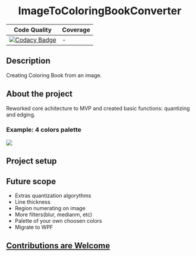 <h1 align="center">ImageToColoringBookConverter</h1>

| Code Quality | Coverage |
| ------------ | -------- |
| [![Codacy Badge](https://app.codacy.com/project/badge/Grade/4eefa7361864437382992be09a90c56b)](https://www.codacy.com/gh/KostinMichael/ImageToColoringBookConverter/dashboard?utm_source=github.com&amp;utm_medium=referral&amp;utm_content=KostinMichael/ImageToColoringBookConverter&amp;utm_campaign=Badge_Grade) |-|

## Description
Creating Coloring Book from an image.
## About the project
Reworked core achitecture to MVP and created basic functions: quantizing and edging.
### Example: 4 colors palette
<img src="https://user-images.githubusercontent.com/32095048/147881547-e018b03c-a82a-451f-8f8e-fe2892cce09e.png">

## Project setup

## Future scope
- Extras quantization algorythms
- Line thickness
- Region numerating on image
- More filters(blur, medianm, etc)
- Palette of your own choosen colors
- Migrate to WPF

## [Contributions are Welcome](https://github.com/KostinMichael/ImageToColoringBookConverter/blob/master/CONTRIBUTING.md)
